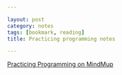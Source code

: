 ```yaml
---

layout: post
category: notes
tags: [bookmark, reading]
title: Practicing programming notes

---
```


<a href="http://www.mindmup.com/map/a19df143301fdd01312b0d72f2caba4213" data-role="mindmup-embed" title="Practicing Programming" data-width="90%" data-height="500" data-style="border:1px solid black;margin-bottom:5px;">Practicing Programming on MindMup</a>
